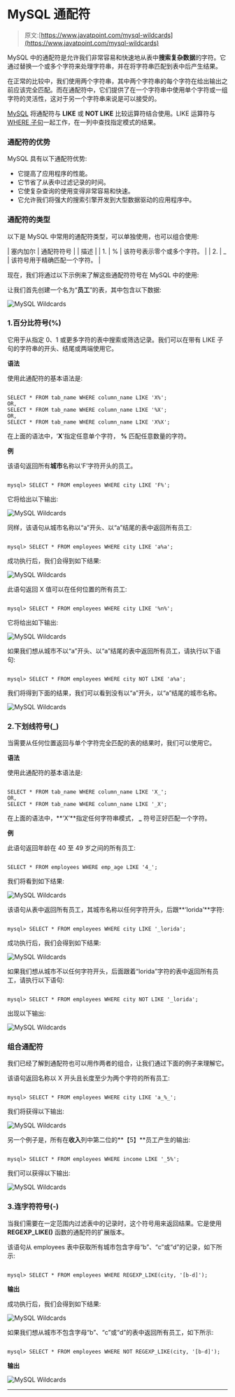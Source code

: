 # MySQL 通配符

> 原文:[https://www.javatpoint.com/mysql-wildcards](https://www.javatpoint.com/mysql-wildcards)

MySQL 中的通配符是允许我们非常容易和快速地从表中**搜索复杂数据**的字符。它通过替换一个或多个字符来处理字符串，并在将字符串匹配到表中后产生结果。

在正常的比较中，我们使用两个字符串，其中两个字符串的每个字符在给出输出之前应该完全匹配。而在通配符中，它们提供了在一个字符串中使用单个字符或一组字符的灵活性，这对于另一个字符串来说是可以接受的。

[MySQL](https://www.javatpoint.com/mysql-tutorial) 将通配符与 **LIKE** 或 **NOT LIKE** 比较运算符结合使用。LIKE 运算符与 [WHERE 子句](https://www.javatpoint.com/mysql-where)一起工作，在一列中查找指定模式的结果。

### 通配符的优势

MySQL 具有以下通配符优势:

*   它提高了应用程序的性能。
*   它节省了从表中过滤记录的时间。
*   它使复杂查询的使用变得非常容易和快速。
*   它允许我们将强大的搜索引擎开发到大型数据驱动的应用程序中。

### 通配符的类型

以下是 MySQL 中常用的通配符类型，可以单独使用，也可以组合使用:

| 塞内加尔 | 通配符符号 |  | 描述 |
| 1. | % | 该符号表示零个或多个字符。 |
| 2. | _ | 该符号用于精确匹配一个字符。 |

现在，我们将通过以下示例来了解这些通配符符号在 MySQL 中的使用:

让我们首先创建一个名为“**员工**”的表，其中包含以下数据:

![MySQL Wildcards](../Images/72f4ac49af6a12b9fd3db45bb131008e.png)

### 1.百分比符号(%)

它用于从指定 0、1 或更多字符的表中搜索或筛选记录。我们可以在带有 LIKE 子句的字符串的开头、结尾或两端使用它。

**语法**

使用此通配符的基本语法是:

```

SELECT * FROM tab_name WHERE column_name LIKE 'X%';
OR,
SELECT * FROM tab_name WHERE column_name LIKE '%X';
OR,
SELECT * FROM tab_name WHERE column_name LIKE 'X%X';

```

在上面的语法中，‘**X**’指定任意单个字符， **%** 匹配任意数量的字符。

**例**

该语句返回所有**城市**名称以‘F’字符开头的员工。

```

mysql> SELECT * FROM employees WHERE city LIKE 'F%';

```

它将给出以下输出:

![MySQL Wildcards](../Images/0b184bc20a544d0dd753f1507d758a8f.png)

同样，该语句从城市名称以“a”开头、以“a”结尾的表中返回所有员工:

```

mysql> SELECT * FROM employees WHERE city LIKE 'a%a';

```

成功执行后，我们会得到如下结果:

![MySQL Wildcards](../Images/80f4ab29eb7aad36d77d2fadc35edb16.png)

此语句返回 X 值可以在任何位置的所有员工:

```

mysql> SELECT * FROM employees WHERE city LIKE '%n%';

```

它将给出如下输出:

![MySQL Wildcards](../Images/474863b480a58ad1e2d04383516c1fc6.png)

如果我们想从城市不以“a”开头、以“a”结尾的表中返回所有员工，请执行以下语句:

```

mysql> SELECT * FROM employees WHERE city NOT LIKE 'a%a';

```

我们将得到下面的结果，我们可以看到没有以“a”开头，以“a”结尾的城市名称。

![MySQL Wildcards](../Images/04beb56739671cb23e39948a8725ee78.png)

### 2.下划线符号(_)

当需要从任何位置返回与单个字符完全匹配的表的结果时，我们可以使用它。

**语法**

使用此通配符的基本语法是:

```

SELECT * FROM tab_name WHERE column_name LIKE 'X_';
OR,
SELECT * FROM tab_name WHERE column_name LIKE '_X';

```

在上面的语法中，**‘X’**指定任何字符串模式， **_** 符号正好匹配一个字符。

**例**

此语句返回年龄在 40 至 49 岁之间的所有员工:

```

SELECT * FROM employees WHERE emp_age LIKE '4_';

```

我们将看到如下结果:

![MySQL Wildcards](../Images/5dedeb15c0fc27568343c1537e981678.png)

该语句从表中返回所有员工，其城市名称以任何字符开头，后跟**‘lorida’**字符:

```

mysql> SELECT * FROM employees WHERE city LIKE '_lorida';

```

成功执行后，我们会得到如下结果:

![MySQL Wildcards](../Images/2bace7228d279b2b33b1c8d4a2195c38.png)

如果我们想从城市不以任何字符开头，后面跟着“lorida”字符的表中返回所有员工，请执行以下语句:

```

mysql> SELECT * FROM employees WHERE city NOT LIKE '_lorida';

```

出现以下输出:

![MySQL Wildcards](../Images/33a6d92c37eee112978b3f58c5f83151.png)

### 组合通配符

我们已经了解到通配符也可以用作两者的组合，让我们通过下面的例子来理解它。

该语句返回名称以 X 开头且长度至少为两个字符的所有员工:

```

mysql> SELECT * FROM employees WHERE city LIKE 'a_%_';

```

我们将获得以下输出:

![MySQL Wildcards](../Images/bd5120204d824be90933d2383251d194.png)

另一个例子是，所有在**收入**列中第二位的**【5】**员工产生的输出:

```

mysql> SELECT * FROM employees WHERE income LIKE '_5%';

```

我们可以获得以下输出:

![MySQL Wildcards](../Images/f52ac170ce3e9e50fe0eab45a4259852.png)

### 3.连字符符号(-)

当我们需要在一定范围内过滤表中的记录时，这个符号用来返回结果。它是使用 **REGEXP_LIKE()** 函数的通配符的扩展版本。

该语句从 employees 表中获取所有城市包含字母“b”、“c”或“d”的记录，如下所示:

```

mysql> SELECT * FROM employees WHERE REGEXP_LIKE(city, '[b-d]');

```

**输出**

成功执行后，我们会得到如下结果:

![MySQL Wildcards](../Images/9bf9c84aad7e7fd48316a77830b8556d.png)

如果我们想从城市不包含字母“b”、“c”或“d”的表中返回所有员工，如下所示:

```

mysql> SELECT * FROM employees WHERE NOT REGEXP_LIKE(city, '[b-d]');

```

**输出**

![MySQL Wildcards](../Images/e8b48814bd56180fbb70eae84cb8c24c.png)

* * *